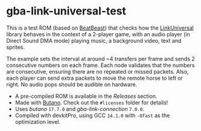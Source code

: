 # gba-link-universal-test

This is a test ROM (based on [BeatBeast](https://github.com/afska/beat-beast)) that checks how the [LinkUniversal](https://github.com/afska/gba-link-connection?tab=readme-ov-file#-LinkUniversal) library behaves in the context of a 2-player game, with an audio player (in Direct Sound DMA mode) playing music, a background video, text and sprites.

The example sets the interval at around ~4 transfers per frame and sends 2 consecutive numbers on each frame. Each node validates that the numbers are consecutive, ensuring there are no repeated or missed packets. Also, each player can send extra packets to move the remote horse to left or right. No audio pops should be audible on hardware.

- A pre-compiled ROM is available in the *Releases* section.
- Made with [Butano](https://github.com/GValiente/butano). Check out the `#licenses` folder for details!
- Uses *butano* `17.7.0` and *gba-link-connection* `7.0.0`.
- Compiled with devkitPro, using GCC `14.1.0` with `-Ofast` as the optimization level.